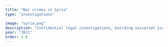 ```yaml
---
title: "War crimes in Syria"
type: "investigations"

image: "syria.png"
description: "Confidential legal investigations, building universal jurisdiction cases"
year: "2021"
order: 3.0
---
```

